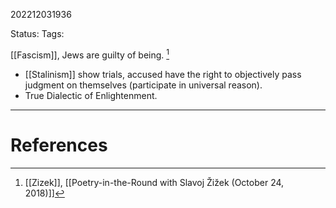 202212031936

Status: 
Tags: 

[[Fascism]], Jews are guilty of being. [^1]
- [[Stalinism]] show trials, accused have the right to objectively pass judgment on themselves (participate in universal reason).
- True Dialectic of Enlightenment.



---
# References

[^1]: [[Zizek]], [[Poetry-in-the-Round with Slavoj Žižek (October 24, 2018)]]